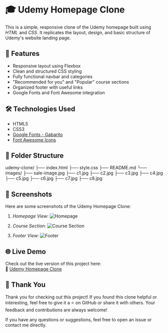 # 🎓 Udemy Homepage Clone

This is a simple, responsive clone of the Udemy homepage built using *HTML* and *CSS*. It replicates the layout, design, and basic structure of Udemy's website landing page.

## 🚀 Features

-  Responsive layout using Flexbox
-  Clean and structured CSS styling
-  Fully functional navbar and categories
-  "Recommended for you" and "Popular" course sections
-  Organized footer with useful links
-  Google Fonts and Font Awesome integration

## 🛠 Technologies Used

- HTML5  
- CSS3  
- [Google Fonts - Gabarito](https://fonts.google.com/specimen/Gabarito)  
- [Font Awesome Icons](https://fontawesome.com/)

## 📂 Folder Structure

udemy-clone/
├── index.html
├── style.css
├── README.md
└── images/
    ├── sale-image.jpg
    ├── c1.jpg
    ├── c2.jpg
    ├── c3.jpg
    ├── c4.jpg
    ├── c5.jpg
    ├── c6.jpg
    ├── c7.jpg
    ├── c8.jpg

## 📸 Screenshots

Here are some screenshots of the Udemy Homepage Clone:

1. *Homepage View:*
   ![Homepage](images/screenshot1.jpg)

2. *Course Section:*
   ![Course Section](images/screenshot2.jpg)

3. *Footer View:*
   ![Footer](images/screenshot3.jpg)
## 🌐 Live Demo

Check out the live version of this project here:  
🔗 [Udemy Homepage Clone](https://karthigap20.github.io/Udemy-Clone-Project/)

## 🙏 Thank You

Thank you for checking out this project! If you found this clone helpful or interesting, feel free to give it a ⭐ on GitHub or share it with others. Your feedback and contributions are always welcome!

If you have any questions or suggestions, feel free to open an issue or contact me directly.
